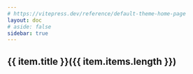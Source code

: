 ```yaml
---
# https://vitepress.dev/reference/default-theme-home-page
layout: doc
# aside: false
sidebar: true
---
```


<script setup>

import {
  VPTeamPage,
  VPTeamPageTitle,
  VPTeamMembers
} from 'vitepress/theme'

import { useData } from 'vitepress'

const { theme, page, frontmatter } = useData()

</script>

<VPTeamPage>
  <VPTeamPageTitle>
    <template #title>
      Blogs
    </template>
    <template #lead>
      学习笔记
    </template>
  </VPTeamPageTitle>
</VPTeamPage>



<div class="archiveList" v-for="item in theme.years">

## {{ item.title }}({{ item.items.length }})

<ArchiveList :items ="item.items" />

</div>


<style>

.content{
    max-width: unset !important;
}

</style>

<style scoped lang="less">

.archiveList {
    max-width: 750px;

        /* width: 80%; */
    margin: 0 auto;
        @media (max-width: 419px) {
            padding: 0 5px;
        }
}
</style>